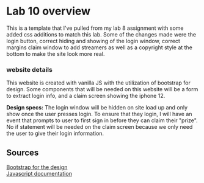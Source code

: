 # Lab 10 overview
This is a template that I've pulled from my lab 8 assignment with some added css additions to match this lab. Some of the changes made were the login button, correct hiding and showing of the login window, correct margins claim window to add streamers as well as a copyright style at the bottom to make the site look more real.

### website details
This website is created with vanilla JS with the utilization of bootstrap for design. Some components that will be needed on this website will be a form to extract login info, and a claim screen showing the iphone 12. 

**Design specs:** The login window will be hidden on site load up and only show once the user presses login. To ensure that they login, I will have an event that prompts to user to first sign in before they can claim their "prize". No if statement will be needed on the claim screen because we only need the user to give their login information.



## Sources
[Bootstrap for the design](https://getbootstrap.com/docs/5.0/getting-started/introduction/)\
[Javascript documentation](https://javascript.info/)